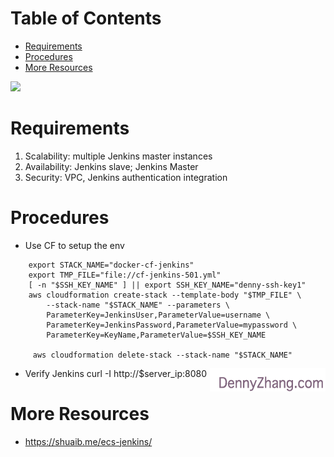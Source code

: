 Table of Contents
=================

   * [Requirements](#requirements)
   * [Procedures](#procedures)
   * [More Resources](#more-resources)

<a href="https://www.dennyzhang.com"><img src="https://raw.githubusercontent.com/DennyZhang/aws-jenkins-study/master/images/jenkins_ecs_2nodes.png"/> </a>

# Requirements
1. Scalability: multiple Jenkins master instances
2. Availability: Jenkins slave; Jenkins Master
2. Security: VPC, Jenkins authentication integration

# Procedures
- Use CF to setup the env
```
    export STACK_NAME="docker-cf-jenkins"
    export TMP_FILE="file://cf-jenkins-501.yml"
    [ -n "$SSH_KEY_NAME" ] || export SSH_KEY_NAME="denny-ssh-key1"
    aws cloudformation create-stack --template-body "$TMP_FILE" \
        --stack-name "$STACK_NAME" --parameters \
        ParameterKey=JenkinsUser,ParameterValue=username \
        ParameterKey=JenkinsPassword,ParameterValue=mypassword \
        ParameterKey=KeyName,ParameterValue=$SSH_KEY_NAME

     aws cloudformation delete-stack --stack-name "$STACK_NAME"
```
<a href="https://www.dennyzhang.com"><img align="right" width="185" height="37" src="https://raw.githubusercontent.com/USDevOps/mywechat-slack-group/master/images/dns_small.png"></a>

- Verify Jenkins
curl -I http://$server_ip:8080

# More Resources
- https://shuaib.me/ecs-jenkins/
